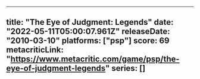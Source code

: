 
---
title: "The Eye of Judgment: Legends"
date: "2022-05-11T05:00:07.961Z"
releaseDate: "2010-03-10"
platforms: ["psp"]
score: 69
metacriticLink: "https://www.metacritic.com/game/psp/the-eye-of-judgment-legends"
series: []
---
